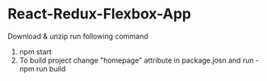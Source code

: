 # React-Redux-Flexbox-App

Download & unzip
run following command 

1. npm start
2. To build project change "homepage" attribute in package.josn and run - npm run build
